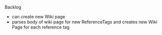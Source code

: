Backlog
* can create new Wiki page
* parses body of wiki page for new ReferenceTags and creates new Wiki Page for each reference tag
